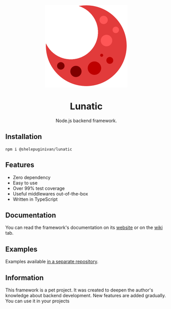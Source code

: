<div align="center">
<img src="logo.png" height="256" width="256"/>

# Lunatic
Node.js backend framework.

</div>

## Installation

```shell
npm i @shelepuginivan/lunatic
```

## Features

- Zero dependency
- Easy to use
- Over 99% test coverage
- Useful middlewares out-of-the-box
- Written in TypeScript

## Documentation

You can read the framework's documentation on its [website](https://lunatic.shelepugin.ru) or on the [wiki](https://github.com/shelepuginivan/lunatic/wiki) tab.

## Examples

Examples available [in a separate repository](https://github.com/shelepuginivan/lunatic-examples).

## Information

This framework is a pet project. It was created to deepen the author's knowledge about backend development.
New features are added gradually. You can use it in your projects
